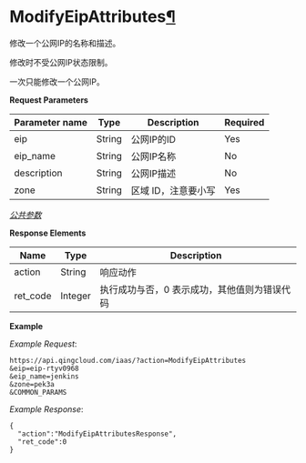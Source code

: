 ---
---

# ModifyEipAttributes[¶](#modifyeipattributes "永久链接至标题")

修改一个公网IP的名称和描述。

修改时不受公网IP状态限制。

一次只能修改一个公网IP。

**Request Parameters**

| Parameter name | Type | Description | Required |
| --- | --- | --- | --- |
| eip | String | 公网IP的ID | Yes |
| eip_name | String | 公网IP名称 | No |
| description | String | 公网IP描述 | No |
| zone | String | 区域 ID，注意要小写 | Yes |

[_公共参数_](../../common/parameters.html#api-common-parameters)

**Response Elements**

| Name | Type | Description |
| --- | --- | --- |
| action | String | 响应动作 |
| ret_code | Integer | 执行成功与否，0 表示成功，其他值则为错误代码 |

**Example**

_Example Request_:

```
https://api.qingcloud.com/iaas/?action=ModifyEipAttributes
&eip=eip-rtyv0968
&eip_name=jenkins
&zone=pek3a
&COMMON_PARAMS
```

_Example Response_:

```
{
  "action":"ModifyEipAttributesResponse",
  "ret_code":0
}
```
